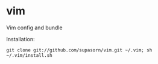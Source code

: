 vim
===

Vim config and bundle


Installation:

    git clone git://github.com/supasorn/vim.git ~/.vim; sh ~/.vim/install.sh
